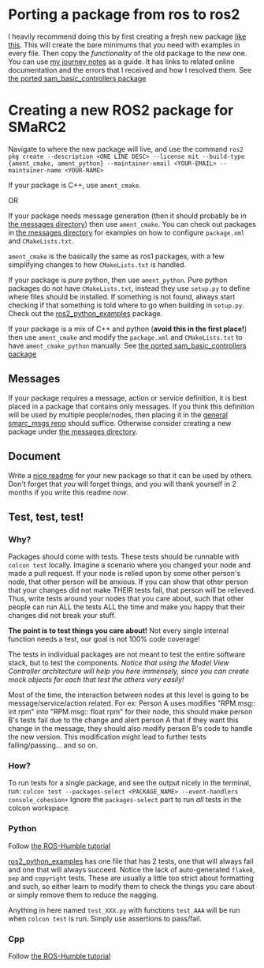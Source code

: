 # Porting a package from ros to ros2
I heavily recommend doing this by first creating a fresh new package [like this](#creating-a-new-ros2-package-for-smarc2). 
This will create the bare minimums that you need with examples in every file.
Then copy the _functionality_ of the old package to the new one.
You can use [my journey notes](./media/SAM%20Humble%20Port.png) as a guide.
It has links to related online documentation and the errors that I received and how I resolved them.
See [the ported sam_basic_controllers package](../examples/sam_basic_controllers/)


# Creating a new ROS2 package for SMaRC2
Navigate to where the new package will live, and use the command `ros2 pkg create --description <ONE LINE DESC> --license mit --build-type {ament_cmake, ament_python} --maintainer-email <YOUR-EMAIL> --maintainer-name <YOUR-NAME>`

If your package is C++, use `ament_cmake`.

OR 

If your package needs message generation (then it should probably be in [the messages directory](../messages/)) then use `ament_cmake`. 
You can check out packages in [the messages directory](../messages/) for examples on how to configure `package.xml` and `CMakeLists.txt`.

`ament_cmake` is the basically the same as ros1 packages, with a few simplifying changes to how `CMakeLists.txt` is handled. 


If your package is _pure_ python, then use `ament_python`.
Pure python packages do not have `CMakeLists.txt`, instead they use `setup.py` to define where files should be installed. 
If something is not found, always start checking if that something is told where to go when building in `setup.py`.
Check out the [ros2_python_examples](../examples/ros2_python_examples/) package.


If your package is a mix of C++ and python (**avoid this in the first place!**) then use `ament_cmake` and modify the `package.xml` and `CMakeLists.txt` to have `ament_cmake_python` manually.
See [the ported sam_basic_controllers package](../examples/sam_basic_controllers/)


## Messages
If your package requires a message, action or service definition, it is best placed in a package that contains only messages. 
If you think this definition will be used by multiple people/nodes, then placing it in the [general smarc_msgs repo](../messages/smarc_msgs/) should suffice. Otherwise consider creating a new package under [the messages directory](../messages/).

## Document
Write a [nice readme](./Writing%20a%20nice%20README.md) for your new package so that it can be used by others.
Don't forget that _you_ will forget things, and you will thank yourself in 2 months if you write this readme _now_.


## Test, test, test!
### Why?
Packages should come with tests. 
These tests should be runnable with `colcon test` locally.
Imagine a scenario where you changed your node and made a pull request. 
If your node is relied upon by some other person's node, that other person will be anxious. 
If you can show that other person that your changes did not make THEIR tests fail, that person will be relieved.
Thus, write tests around your nodes that you care about, such that other people can run ALL the tests ALL the time and make you happy that their changes did not break your stuff.

**The point is to test things you care about!**
Not every single internal function needs a test, our goal is not 100% code coverage!

The tests in individual packages are not meant to test the entire software stack, but to test the components.
*Notice that using the Model View Controller architecture will help you here immensely, since you can create mock objects for each that test the others very easily!*

Most of the time, the interaction between nodes at this level is going to be message/service/action related.
For ex: Person A uses modifies "RPM.msg:: int rpm" into "RPM.msg:: float rpm" for their node, this should make person B's tests fail due to the change and alert person A that if they want this change in the message, they should also modify person B's code to handle the new version.
This modification might lead to further tests failing/passing... and so on.


### How?
To run tests for a single package, and see the output nicely in the terminal, run: `colcon test --packages-select <PACKAGE_NAME> --event-handlers console_cohesion+`
Ignore the `packages-select` part to run _all_ tests in the colcon workspace.

### Python
Follow [the ROS-Humble tutorial](https://docs.ros.org/en/humble/Tutorials/Intermediate/Testing/Python.html)

[ros2_python_examples](../examples/ros2_python_examples/tests/) has one file that has 2 tests, one that will always fail and one that will always succeed. 
Notice the lack of auto-generated `flake8`, `pep` and `copyright` tests.
These are usually a little too strict about formatting and such, so either learn to modify them to check the things you care about or simply remove them to reduce the nagging.

Anything in here named `test_XXX.py` with functions `test_AAA` will be run when `colcon test` is run. Simply use assertions to pass/fail.


### Cpp
Follow [the ROS-Humble tutorial](https://docs.ros.org/en/humble/Tutorials/Intermediate/Testing/Cpp.html)
